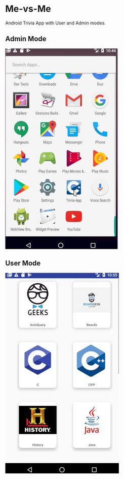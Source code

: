 # Me-vs-Me
Android Trivia App with User and Admin modes.

## Admin Mode
![Alt text](/gifs/admin.gif?raw=true "Admin Screen")

## User Mode
![Alt text](/gifs/user.gif?raw=true "User Screen")
